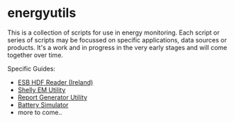 # energyutils

This is a collection of scripts for use in energy monitoring. Each script or series of scripts may be focussed on specific applications, data sources or products. It's a work and in progress in the very early stages and will come together over time. 

Specific Guides:
* [ESB HDF Reader (Ireland)](./ESB_HDF_READER.md)  
* [Shelly EM Utility](./SHELLY_EM_UTIL.md)  
* [Report Generator Utility](./GEN_REPORT.md)  
* [Battery Simulator](./BATTERY_SIM.md)  
* more to come.. 
